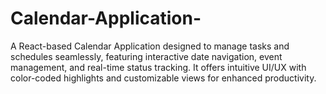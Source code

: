 # Calendar-Application-
A React-based Calendar Application designed to manage tasks and schedules seamlessly, featuring interactive date navigation, event management, and real-time status tracking. It offers intuitive UI/UX with color-coded highlights and customizable views for enhanced productivity.
